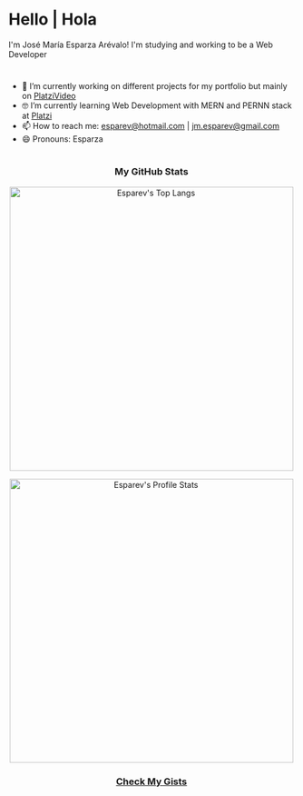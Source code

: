 # Hello | Hola

I'm José María Esparza Arévalo! I'm studying and working to be a Web Developer

# 

- 🔭 I’m currently working on different projects for my portfolio but mainly on [PlatziVideo](https://github.com/esparev/platzi-video)
- 🤓 I’m currently learning Web Development with MERN and PERNN stack at [Platzi](https://www.platzi.com/web/)
- 📫 How to reach me: esparev@hotmail.com | jm.esparev@gmail.com
- 😄 Pronouns: Esparza

#

<h3 align="center">My GitHub Stats</h3>

<p align="center"><img src="https://github-readme-stats.vercel.app/api/top-langs/?username=esparev&langs_count=10&theme=dark&layout=compact" width="500" alt="Esparev's Top Langs" /></p>

<p align="center"><img src="https://github-readme-stats.vercel.app/api?username=esparev&show_icons=true&theme=dark" width="500" alt="Esparev's Profile Stats" /></p>

<h3 align="center"><a href="https://gist.github.com/esparev">Check My Gists</a></h3>
